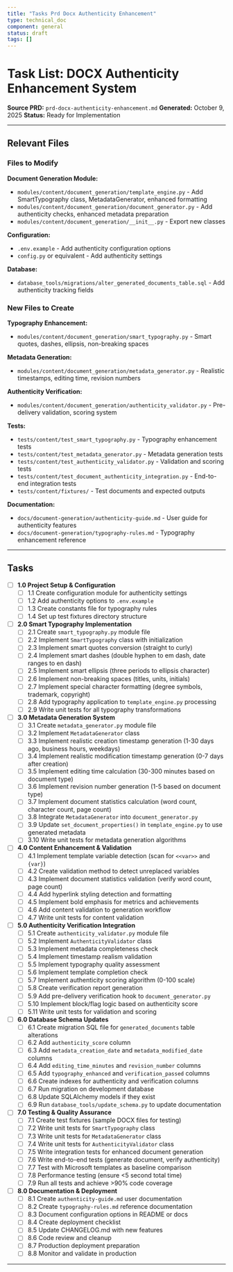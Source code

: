 ```yaml
---
title: "Tasks Prd Docx Authenticity Enhancement"
type: technical_doc
component: general
status: draft
tags: []
---
```


# Task List: DOCX Authenticity Enhancement System

**Source PRD:** `prd-docx-authenticity-enhancement.md`
**Generated:** October 9, 2025
**Status:** Ready for Implementation

---

## Relevant Files

### Files to Modify

**Document Generation Module:**
- `modules/content/document_generation/template_engine.py` - Add SmartTypography class, MetadataGenerator, enhanced formatting
- `modules/content/document_generation/document_generator.py` - Add authenticity checks, enhanced metadata preparation
- `modules/content/document_generation/__init__.py` - Export new classes

**Configuration:**
- `.env.example` - Add authenticity configuration options
- `config.py` or equivalent - Add authenticity settings

**Database:**
- `database_tools/migrations/alter_generated_documents_table.sql` - Add authenticity tracking fields

### New Files to Create

**Typography Enhancement:**
- `modules/content/document_generation/smart_typography.py` - Smart quotes, dashes, ellipsis, non-breaking spaces

**Metadata Generation:**
- `modules/content/document_generation/metadata_generator.py` - Realistic timestamps, editing time, revision numbers

**Authenticity Verification:**
- `modules/content/document_generation/authenticity_validator.py` - Pre-delivery validation, scoring system

**Tests:**
- `tests/content/test_smart_typography.py` - Typography enhancement tests
- `tests/content/test_metadata_generator.py` - Metadata generation tests
- `tests/content/test_authenticity_validator.py` - Validation and scoring tests
- `tests/content/test_document_authenticity_integration.py` - End-to-end integration tests
- `tests/content/fixtures/` - Test documents and expected outputs

**Documentation:**
- `docs/document-generation/authenticity-guide.md` - User guide for authenticity features
- `docs/document-generation/typography-rules.md` - Typography enhancement reference

---

## Tasks

- [ ] **1.0 Project Setup & Configuration**
  - [ ] 1.1 Create configuration module for authenticity settings
  - [ ] 1.2 Add authenticity options to `.env.example`
  - [ ] 1.3 Create constants file for typography rules
  - [ ] 1.4 Set up test fixtures directory structure
- [ ] **2.0 Smart Typography Implementation**
  - [ ] 2.1 Create `smart_typography.py` module file
  - [ ] 2.2 Implement `SmartTypography` class with initialization
  - [ ] 2.3 Implement smart quotes conversion (straight to curly)
  - [ ] 2.4 Implement smart dashes (double hyphen to em dash, date ranges to en dash)
  - [ ] 2.5 Implement smart ellipsis (three periods to ellipsis character)
  - [ ] 2.6 Implement non-breaking spaces (titles, units, initials)
  - [ ] 2.7 Implement special character formatting (degree symbols, trademark, copyright)
  - [ ] 2.8 Add typography application to `template_engine.py` processing
  - [ ] 2.9 Write unit tests for all typography transformations
- [ ] **3.0 Metadata Generation System**
  - [ ] 3.1 Create `metadata_generator.py` module file
  - [ ] 3.2 Implement `MetadataGenerator` class
  - [ ] 3.3 Implement realistic creation timestamp generation (1-30 days ago, business hours, weekdays)
  - [ ] 3.4 Implement realistic modification timestamp generation (0-7 days after creation)
  - [ ] 3.5 Implement editing time calculation (30-300 minutes based on document type)
  - [ ] 3.6 Implement revision number generation (1-5 based on document type)
  - [ ] 3.7 Implement document statistics calculation (word count, character count, page count)
  - [ ] 3.8 Integrate `MetadataGenerator` into `document_generator.py`
  - [ ] 3.9 Update `set_document_properties()` in `template_engine.py` to use generated metadata
  - [ ] 3.10 Write unit tests for metadata generation algorithms
- [ ] **4.0 Content Enhancement & Validation**
  - [ ] 4.1 Implement template variable detection (scan for `<<var>>` and `{var}`)
  - [ ] 4.2 Create validation method to detect unreplaced variables
  - [ ] 4.3 Implement document statistics validation (verify word count, page count)
  - [ ] 4.4 Add hyperlink styling detection and formatting
  - [ ] 4.5 Implement bold emphasis for metrics and achievements
  - [ ] 4.6 Add content validation to generation workflow
  - [ ] 4.7 Write unit tests for content validation
- [ ] **5.0 Authenticity Verification Integration**
  - [ ] 5.1 Create `authenticity_validator.py` module file
  - [ ] 5.2 Implement `AuthenticityValidator` class
  - [ ] 5.3 Implement metadata completeness check
  - [ ] 5.4 Implement timestamp realism validation
  - [ ] 5.5 Implement typography quality assessment
  - [ ] 5.6 Implement template completion check
  - [ ] 5.7 Implement authenticity scoring algorithm (0-100 scale)
  - [ ] 5.8 Create verification report generation
  - [ ] 5.9 Add pre-delivery verification hook to `document_generator.py`
  - [ ] 5.10 Implement block/flag logic based on authenticity score
  - [ ] 5.11 Write unit tests for validation and scoring
- [ ] **6.0 Database Schema Updates**
  - [ ] 6.1 Create migration SQL file for `generated_documents` table alterations
  - [ ] 6.2 Add `authenticity_score` column
  - [ ] 6.3 Add `metadata_creation_date` and `metadata_modified_date` columns
  - [ ] 6.4 Add `editing_time_minutes` and `revision_number` columns
  - [ ] 6.5 Add `typography_enhanced` and `verification_passed` columns
  - [ ] 6.6 Create indexes for authenticity and verification columns
  - [ ] 6.7 Run migration on development database
  - [ ] 6.8 Update SQLAlchemy models if they exist
  - [ ] 6.9 Run `database_tools/update_schema.py` to update documentation
- [ ] **7.0 Testing & Quality Assurance**
  - [ ] 7.1 Create test fixtures (sample DOCX files for testing)
  - [ ] 7.2 Write unit tests for `SmartTypography` class
  - [ ] 7.3 Write unit tests for `MetadataGenerator` class
  - [ ] 7.4 Write unit tests for `AuthenticityValidator` class
  - [ ] 7.5 Write integration tests for enhanced document generation
  - [ ] 7.6 Write end-to-end tests (generate document, verify authenticity)
  - [ ] 7.7 Test with Microsoft templates as baseline comparison
  - [ ] 7.8 Performance testing (ensure <5 second total time)
  - [ ] 7.9 Run all tests and achieve >90% code coverage
- [ ] **8.0 Documentation & Deployment**
  - [ ] 8.1 Create `authenticity-guide.md` user documentation
  - [ ] 8.2 Create `typography-rules.md` reference documentation
  - [ ] 8.3 Document configuration options in README or docs
  - [ ] 8.4 Create deployment checklist
  - [ ] 8.5 Update CHANGELOG.md with new features
  - [ ] 8.6 Code review and cleanup
  - [ ] 8.7 Production deployment preparation
  - [ ] 8.8 Monitor and validate in production

---
